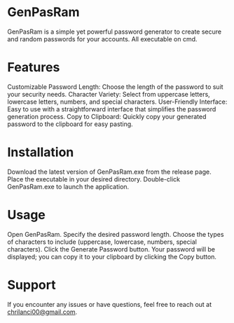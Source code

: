 # GenPasRam
GenPasRam is a simple yet powerful password generator to create secure and random passwords for your accounts. All executable on cmd.

# Features
Customizable Password Length: Choose the length of the password to suit your security needs.
Character Variety: Select from uppercase letters, lowercase letters, numbers, and special characters.
User-Friendly Interface: Easy to use with a straightforward interface that simplifies the password generation process.
Copy to Clipboard: Quickly copy your generated password to the clipboard for easy pasting.

# Installation
Download the latest version of GenPasRam.exe from the release page.
Place the executable in your desired directory.
Double-click GenPasRam.exe to launch the application.


# Usage
Open GenPasRam.
Specify the desired password length.
Choose the types of characters to include (uppercase, lowercase, numbers, special characters).
Click the Generate Password button.
Your password will be displayed; you can copy it to your clipboard by clicking the Copy button.

# Support
If you encounter any issues or have questions, feel free to reach out at chrilanci00@gmail.com.
